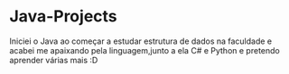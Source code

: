 # Java-Projects

Iniciei o Java ao começar a estudar estrutura de dados na faculdade e acabei me apaixando pela linguagem,junto a ela C# e Python e pretendo aprender várias mais :D
